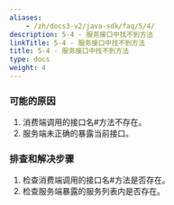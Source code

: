 ```yaml
---
aliases:
    - /zh/docs3-v2/java-sdk/faq/5/4/
description: 5-4 - 服务接口中找不到方法
linkTitle: 5-4 - 服务接口中找不到方法
title: 5-4 - 服务接口中找不到方法
type: docs
weight: 4
---
```




### 可能的原因

1. 消费端调用的接口名#方法不存在。
2. 服务端未正确的暴露当前接口。

### 排查和解决步骤

1. 检查消费端调用的接口名#方法是否存在。
2. 检查服务端暴露的服务列表内是否存在。